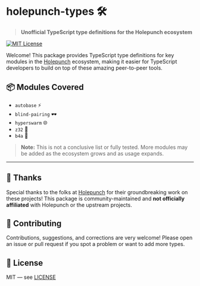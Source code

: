 # holepunch-types 🛠️

> **Unofficial TypeScript type definitions for the Holepunch ecosystem**

[![MIT License](https://img.shields.io/badge/license-MIT-green.svg)](./LICENSE)

Welcome! This package provides TypeScript type definitions for key modules in the [Holepunch](https://holepunch.to) ecosystem, making it easier for TypeScript developers to build on top of these amazing peer-to-peer tools.

## 📦 Modules Covered

- `autobase` ⚡
- `blind-pairing` 🕶️
- `hyperswarm` 🌐
- `z32` 🔢
- `b4a` 🧩

> **Note:** This is not a conclusive list or fully tested. More modules may be added as the ecosystem grows and as usage expands.

---

## 🙏 Thanks

Special thanks to the folks at [Holepunch](https://holepunch.to) for their groundbreaking work on these projects! This package is community-maintained and **not officially affiliated** with Holepunch or the upstream projects.

## 🤝 Contributing

Contributions, suggestions, and corrections are very welcome! Please open an issue or pull request if you spot a problem or want to add more types.

## 📜 License

MIT — see [LICENSE](./LICENSE)
